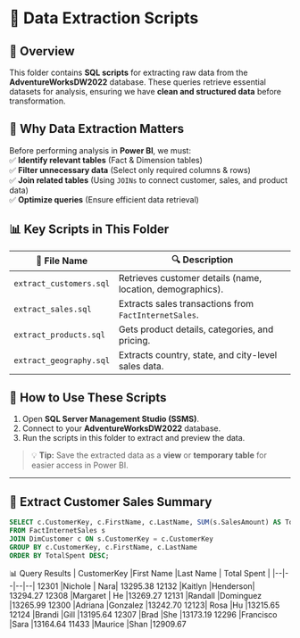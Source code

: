 
# 📂 Data Extraction Scripts  

## 📌 Overview  
This folder contains **SQL scripts** for extracting raw data from the **AdventureWorksDW2022** database. These queries retrieve essential datasets for analysis, ensuring we have **clean and structured data** before transformation.  

## 🔹 Why Data Extraction Matters  
Before performing analysis in **Power BI**, we must:  
✅ **Identify relevant tables** (Fact & Dimension tables)  
✅ **Filter unnecessary data** (Select only required columns & rows)  
✅ **Join related tables** (Using `JOINs` to connect customer, sales, and product data)  
✅ **Optimize queries** (Ensure efficient data retrieval)  

## 📊 Key Scripts in This Folder  
| 📄 File Name | 🔍 Description |
|-------------|--------------|
| `extract_customers.sql` | Retrieves customer details (name, location, demographics). |
| `extract_sales.sql` | Extracts sales transactions from `FactInternetSales`. |
| `extract_products.sql` | Gets product details, categories, and pricing. |
| `extract_geography.sql` | Extracts country, state, and city-level sales data. |

## 🚀 How to Use These Scripts  
1. Open **SQL Server Management Studio (SSMS)**.  
2. Connect to your **AdventureWorksDW2022** database.  
3. Run the scripts in this folder to extract and preview the data.  

> 💡 **Tip:** Save the extracted data as a **view** or **temporary table** for easier access in Power BI.  

---
## 🔹 Extract Customer Sales Summary  

```sql
SELECT c.CustomerKey, c.FirstName, c.LastName, SUM(s.SalesAmount) AS TotalSpent
FROM FactInternetSales s
JOIN DimCustomer c ON s.CustomerKey = c.CustomerKey
GROUP BY c.CustomerKey, c.FirstName, c.LastName
ORDER BY TotalSpent DESC;
```
📊 Query Results
| CustomerKey |First Name  |Last Name | Total Spent |
|--|--|--|--|
12301		|Nichole	|	Nara|	13295.38
12132	|Kaitlyn	|Henderson|	13294.27
12308	|Margaret	|	He	|13269.27
12131	|Randall	|Dominguez	|13265.99
12300	|Adriana	|Gonzalez	|13242.70
12123|	Rosa	|Hu	|13215.65
12124	|Brandi	|Gill	|13195.64
12307	|Brad	|She	|13173.19
12296	|Francisco	|Sara	|13164.64
11433	|Maurice	|Shan	|12909.67
